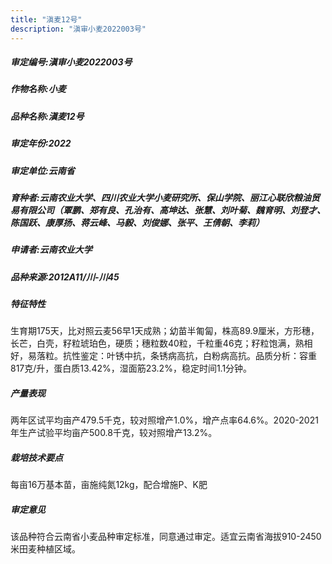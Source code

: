 ```yaml
---
title: "滇麦12号"
description: "滇审小麦2022003号"
---
```

##### 审定编号:滇审小麦2022003号

##### 作物名称:小麦

##### 品种名称:滇麦12号

##### 审定年份:2022

##### 审定单位:云南省

##### 育种者:云南农业大学、四川农业大学小麦研究所、保山学院、丽江心联欣粮油贸易有限公司（覃鹏、郑有良、孔治有、高坤达、张慧、刘叶菊、魏育明、刘登才、陈国跃、康厚扬、蒋云峰、马毅、刘俊娜、张平、王倩朝、李莉）

##### 申请者:云南农业大学

##### 品种来源:2012A11/川-川45

##### 特征特性
生育期175天，比对照云麦56早1天成熟；幼苗半匍匐，株高89.9厘米，方形穗，长芒，白壳，籽粒琥珀色，硬质；穗粒数40粒，千粒重46克；籽粒饱满，熟相好，易落粒。抗性鉴定：叶锈中抗，条锈病高抗，白粉病高抗。品质分析：容重817克/升，蛋白质13.42%，湿面筋23.2%，稳定时间1.1分钟。

##### 产量表现
两年区试平均亩产479.5千克，较对照增产1.0%，增产点率64.6%。2020-2021年生产试验平均亩产500.8千克，较对照增产13.2%。

##### 栽培技术要点
每亩16万基本苗，亩施纯氮12kg，配合增施P、K肥

##### 审定意见
该品种符合云南省小麦品种审定标准，同意通过审定。适宜云南省海拔910-2450米田麦种植区域。
